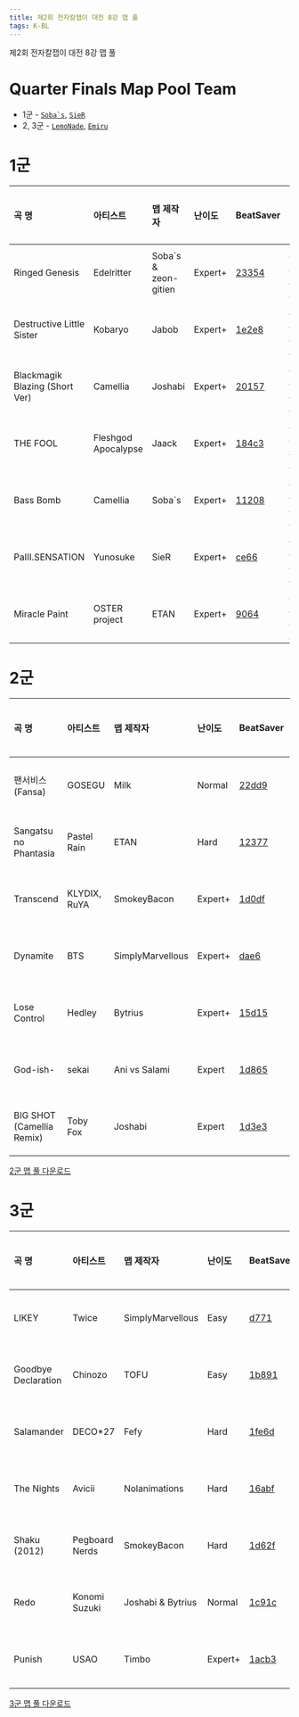 ```yaml
---
title: 제2회 전자칼잽이 대전 8강 맵 풀
tags: K-BL
---
```


제2회 전자칼잽이 대전 8강 맵 풀

# Quarter Finals Map Pool Team

- 1군 - [``Soba`s``](https://beatsaver.com/profile/4286549), [`SieR`](https://scoresaber.com/u/76561198320985763)
- 2, 3군 - [`LemoNade`](https://scoresaber.com/u/76561198211726521), [`Emiru`](https://scoresaber.com/u/76561198355532572)

# 1군

곡 명 | 아티스트 | 맵 제작자 | 난이도 | BeatSaver | 미리보기
:---|:---|:---|:---|:---|:---|
Ringed Genesis | Edelritter | Soba`s & zeon-gitien | Expert+ | [23354](https://beatsaver.com/maps/23354) | [미리보기](https://skystudioapps.com/bs-viewer/?id=23354)
Destructive Little Sister | Kobaryo | Jabob | Expert+ | [1e2e8](https://beatsaver.com/maps/1e2e8) | [미리보기](https://skystudioapps.com/bs-viewer/?id=1e2e8)
Blackmagik Blazing (Short Ver) | Camellia | Joshabi | Expert+ | [20157](https://beatsaver.com/maps/20157) | [미리보기](https://skystudioapps.com/bs-viewer/?id=20157)
THE FOOL | Fleshgod Apocalypse | Jaack | Expert+ | [184c3](https://beatsaver.com/maps/184c3) | [미리보기](https://skystudioapps.com/bs-viewer/?id=184c3)
Bass Bomb | Camellia | Soba`s | Expert+ | [11208](https://beatsaver.com/maps/11208) | [미리보기](https://skystudioapps.com/bs-viewer/?id=11208)
PaIII.SENSATION | Yunosuke | SieR | Expert+ | [ce66](https://beatsaver.com/maps/ce66) | [미리보기](https://skystudioapps.com/bs-viewer/?id=ce66)
Miracle Paint | OSTER project | ETAN | Expert+ | [9064](https://beatsaver.com/maps/9064) | [미리보기](https://skystudioapps.com/bs-viewer/?id=9064)


# 2군

곡 명 | 아티스트 | 맵 제작자 | 난이도 | BeatSaver | 미리보기
:---|:---|:---|:---|:---|:---|
팬서비스(Fansa) | GOSEGU | Milk | Normal | [22dd9](https://beatsaver.com/maps/22dd9) | [미리보기](https://skystudioapps.com/bs-viewer/?id=22dd9)
Sangatsu no Phantasia | Pastel Rain | ETAN | Hard | [12377](https://beatsaver.com/maps/12377) | [미리보기](https://skystudioapps.com/bs-viewer/?id=12377)
Transcend | KLYDIX, RuYA | SmokeyBacon | Expert+ | [1d0df](https://beatsaver.com/maps/1d0df) | [미리보기](https://skystudioapps.com/bs-viewer/?id=1d0df)
Dynamite | BTS | SimplyMarvellous | Expert+ | [dae6](https://beatsaver.com/maps/dae6) | [미리보기](https://skystudioapps.com/bs-viewer/?id=dae6)
Lose Control | Hedley | Bytrius | Expert+ | [15d15](https://beatsaver.com/maps/15d15) | [미리보기](https://skystudioapps.com/bs-viewer/?id=15d15)
God-ish- | sekai | Ani vs Salami | Expert | [1d865](https://beatsaver.com/maps/1d865) | [미리보기](https://skystudioapps.com/bs-viewer/?id=1d865)
BIG SHOT (Camellia Remix) | Toby Fox | Joshabi | Expert |  [1d3e3](https://beatsaver.com/maps/1d3e3) | [미리보기](https://skystudioapps.com/bs-viewer/?id=1d3e3)

<a href="#" download="/playlist/KBSL2-8.bplist">2군 맵 풀 다운로드</a>

# 3군

곡 명 | 아티스트 | 맵 제작자 | 난이도 | BeatSaver | 미리보기
:---|:---|:---|:---|:---|:---|
LIKEY | Twice | SimplyMarvellous | Easy | [d771](https://beatsaver.com/maps/d771) | [미리보기](https://skystudioapps.com/bs-viewer/?id=d771)
Goodbye Declaration | Chinozo | TOFU | Easy | [1b891](https://beatsaver.com/maps/1b891) | [미리보기](https://skystudioapps.com/bs-viewer/?id=1b891)
Salamander | DECO*27 | Fefy | Hard | [1fe6d](https://beatsaver.com/maps/1fe6d) | [미리보기](https://skystudioapps.com/bs-viewer/?id=1fe6d)
The Nights | Avicii | Nolanimations | Hard | [16abf](https://beatsaver.com/maps/16abf) | [미리보기](https://skystudioapps.com/bs-viewer/?id=16abf)
Shaku (2012) | Pegboard Nerds | SmokeyBacon | Hard | [1d62f](https://beatsaver.com/maps/1d62f) | [미리보기](https://skystudioapps.com/bs-viewer/?id=1d62f)
Redo | Konomi Suzuki | Joshabi & Bytrius | Normal | [1c91c](https://beatsaver.com/maps/1c91c) | [미리보기](https://skystudioapps.com/bs-viewer/?id=1c91c)
Punish | USAO | Timbo | Expert+ | [1acb3](https://beatsaver.com/maps/1acb3) | [미리보기](https://skystudioapps.com/bs-viewer/?id=1acb3)

<a href="#" download="/playlist/KBSL3-8.bplist">3군 맵 풀 다운로드</a>
